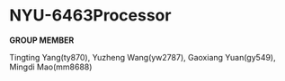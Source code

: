 # NYU-6463Processor

**GROUP MEMBER**

Tingting Yang(ty870), Yuzheng Wang(yw2787), Gaoxiang Yuan(gy549), Mingdi Mao(mm8688)